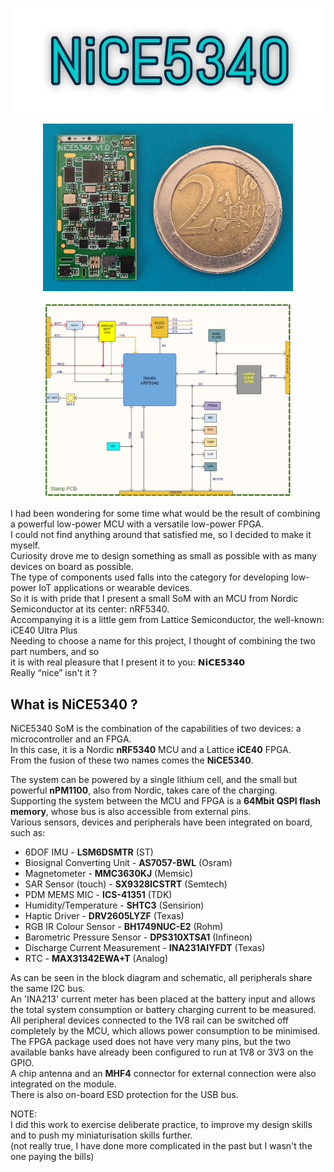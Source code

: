 <p align="center">
<img src="https://github.com/ProDesLab/NiCE5340_V1.0-SoM/blob/main/Media/NiCE5340%20header%20logo%20w.jpg" width="500">
</p>
<p align="center">
<img src="https://github.com/ProDesLab/NiCE5340_V1.0-SoM/blob/main/Media/1714388781094.jpg" width="400">
</p>
<p align="center">
<img src="https://github.com/ProDesLab/NiCE5340_V1.0-SoM/blob/main/Media/NiCE5340%20Block%20Diagram.jpg" width="400">
</p>

I had been wondering for some time what would be the result of combining a powerful low-power MCU with a versatile low-power FPGA. <br />
I could not find anything around that satisfied me, so I decided to make it myself. <br />
Curiosity drove me to design something as small as possible with as many devices on board as possible. <br />
The type of components used falls into the category for developing low-power IoT applications or wearable devices. <br />
So it is with pride that I present a small SoM with an MCU from Nordic Semiconductor at its center: nRF5340. <br />
Accompanying it is a little gem from Lattice Semiconductor, the well-known: iCE40 Ultra Plus <br />
Needing to choose a name for this project, I thought of combining the two part numbers, and so  <br />
it is with real pleasure that I present it to you: 𝗡𝗶𝗖𝗘𝟱𝟯𝟰𝟬 <br />
Really “nice” isn't it ? <br />

## What is NiCE5340 ?
NiCE5340 SoM is the combination of the capabilities of two devices: a microcontroller and an FPGA. <br />
In this case, it is a Nordic **nRF5340** MCU and a Lattice **iCE40** FPGA. <br />
From the fusion of these two names comes the **NiCE5340**. <br />

The system can be powered by a single lithium cell, and the small but powerful **nPM1100**, also from Nordic, takes care of the charging. <br />
Supporting the system between the MCU and FPGA is a **64Mbit QSPI flash memory**, whose bus is also accessible from external pins. <br />
Various sensors, devices and peripherals have been integrated on board, such as:
 - 6DOF IMU - **LSM6DSMTR** (ST)
 - Biosignal Converting Unit - **AS7057-BWL** (Osram)
 - Magnetometer - **MMC3630KJ** (Memsic)
 - SAR Sensor (touch) - **SX9328ICSTRT** (Semtech)
 - PDM MEMS MIC - **ICS-41351** (TDK)
 - Humidity/Temperature - **SHTC3** (Sensirion)
 - Haptic Driver - **DRV2605LYZF** (Texas)
 - RGB IR Colour Sensor - **BH1749NUC-E2** (Rohm)
 - Barometric Pressure Sensor - **DPS310XTSA1** (Infineon)
 - Discharge Current Measurement - **INA231AIYFDT** (Texas)
 - RTC - **MAX31342EWA+T** (Analog)

As can be seen in the block diagram and schematic, all peripherals share the same I2C bus. <br />
An 'INA213' current meter has been placed at the battery input and allows the total system consumption or battery charging current to be measured. <br />
All peripheral devices connected to the 1V8 rail can be switched off completely by the MCU, which allows power consumption to be minimised. <br />
The FPGA package used does not have very many pins, but the two available banks have already been configured to run at 1V8 or 3V3 on the GPIO. <br />
A chip antenna and an **MHF4** connector for external connection were also integrated on the module. <br />
There is also on-board ESD protection for the USB bus. <br />

NOTE: <br />
I did this work to exercise deliberate practice, to improve my design skills and to push my miniaturisation skills further. <br />
(not really true, I have done more complicated in the past but I wasn't the one paying the bills) <br />
